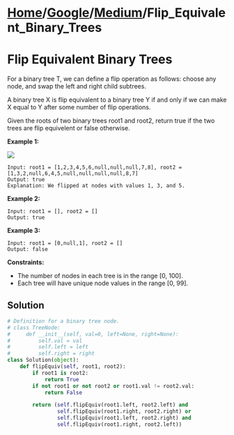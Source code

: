 # [Home](./../..)/[Google](./..)/[Medium](./)/Flip_Equivalent_Binary_Trees
<h1>Flip Equivalent Binary Trees</h1>

<p>
For a binary tree T, we can define a flip operation as follows: choose any node, and swap the left and right child subtrees.
</p>
<p>
A binary tree X is flip equivalent to a binary tree Y if and only if we can make X equal to Y after some number of flip operations.
</p>
<p>
Given the roots of two binary trees root1 and root2, return true if the two trees are flip equivelent or false otherwise.
</p>

<b>Example 1:</b>

<img src="https://assets.leetcode.com/uploads/2018/11/29/tree_ex.png">

    Input: root1 = [1,2,3,4,5,6,null,null,null,7,8], root2 = [1,3,2,null,6,4,5,null,null,null,null,8,7]
    Output: true
    Explanation: We flipped at nodes with values 1, 3, and 5.
 
<b>Example 2:</b>

    Input: root1 = [], root2 = []
    Output: true

<b>Example 3:</b>

    Input: root1 = [0,null,1], root2 = []
    Output: false
    
<b>Constraints:</b>

- The number of nodes in each tree is in the range [0, 100].
- Each tree will have unique node values in the range [0, 99].

<h2>Solution</h2>

```python
# Definition for a binary tree node.
# class TreeNode:
#     def __init__(self, val=0, left=None, right=None):
#         self.val = val
#         self.left = left
#         self.right = right
class Solution(object):
    def flipEquiv(self, root1, root2):
        if root1 is root2:
            return True
        if not root1 or not root2 or root1.val != root2.val:
            return False

        return (self.flipEquiv(root1.left, root2.left) and
                self.flipEquiv(root1.right, root2.right) or
                self.flipEquiv(root1.left, root2.right) and
                self.flipEquiv(root1.right, root2.left))
```
